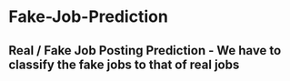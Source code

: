 # Fake-Job-Prediction
## Real / Fake Job Posting Prediction - We have to classify the fake jobs to that of real jobs
